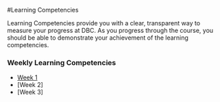 #Learning Competencies

Learning Competencies provide you with a clear, transparent way to measure your progress at DBC. As you progress through the course, you should be able to demonstrate your achievement of the learning competencies.

### Weekly Learning Competencies
- [Week 1](learning-competencies/week1-lc.md)
- [Week 2]
- [Week 3]
